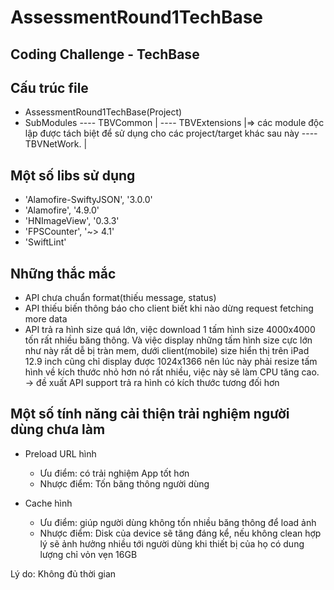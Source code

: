 # AssessmentRound1TechBase

## Coding Challenge - TechBase

## Cấu trúc file

- AssessmentRound1TechBase(Project) 
- SubModules ---- TBVCommon       |
             ---- TBVExtensions   |=> các module độc lập được tách biệt để sử dụng cho các project/target khác sau này
             ---- TBVNetWork.     |
             
## Một số libs sử dụng

- 'Alamofire-SwiftyJSON', '3.0.0'
- 'Alamofire', '4.9.0'
- 'HNImageView', '0.3.3'
- 'FPSCounter', '~> 4.1' 
- 'SwiftLint'

## Những thắc mắc

  - API chưa chuẩn format(thiếu message, status)
  - API thiếu biến thông báo cho client biết khi nào dừng request fetching more data
  - API trả ra hình size quá lớn, việc download 1 tấm hình size 4000x4000 tốn rất nhiều băng thông. Và việc display những
tấm hình size cực lớn như này rất dễ bị tràn mem, dưới client(mobile) size hiển thị trên iPad 12.9 inch cũng chỉ display
được 1024x1366 nên lúc này phải resize tấm hình về kích thước nhỏ hơn nó rất nhiều, việc này sẽ làm CPU tăng cao. -> đề 
xuất API support trả ra hình có kích thước tương đối hơn


## Một số tính năng cải thiện trải nghiệm người dùng chưa làm
  - Preload URL hình 
    + Ưu điểm: có trải nghiệm App tốt hơn 
    + Nhược điểm: Tốn băng thông người dùng
    
  - Cache hình
    + Ưu điểm: giúp người dùng không tốn nhiều băng thông để load ảnh
    + Nhược điểm: Disk của device sẽ tăng đáng kể, nếu không clean hợp lý sẽ ảnh hưởng nhiều tới người dùng khi thiết bị 
    của họ có dung lượng chỉ vỏn vẹn 16GB
  
  Lý do: Không đủ thời gian
